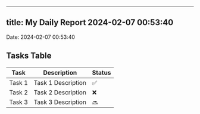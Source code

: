 
---
title: My Daily Report 2024-02-07 00:53:40
---

Date: 2024-02-07 00:53:40

## Tasks Table

| Task | Description | Status |
|------|-------------|--------|
| Task 1 | Task 1 Description | ✅ |
| Task 2 | Task 2 Description | ❌ |
| Task 3 | Task 3 Description | 🔜 |

